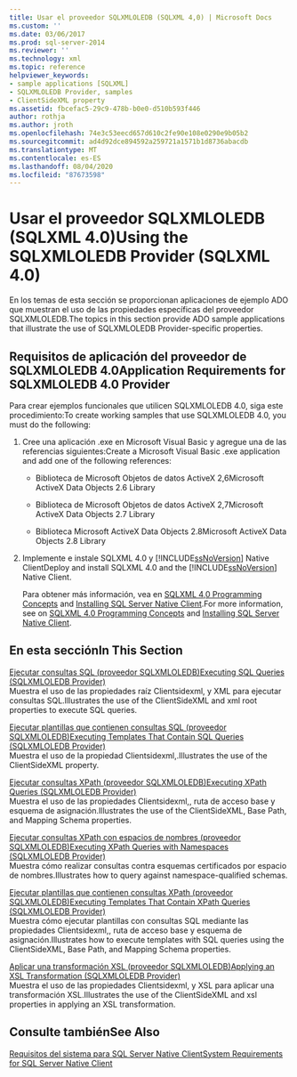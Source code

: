 ```yaml
---
title: Usar el proveedor SQLXMLOLEDB (SQLXML 4,0) | Microsoft Docs
ms.custom: ''
ms.date: 03/06/2017
ms.prod: sql-server-2014
ms.reviewer: ''
ms.technology: xml
ms.topic: reference
helpviewer_keywords:
- sample applications [SQLXML]
- SQLXMLOLEDB Provider, samples
- ClientSideXML property
ms.assetid: fbcefac5-29c9-478b-b0e0-d510b593f446
author: rothja
ms.author: jroth
ms.openlocfilehash: 74e3c53eecd657d610c2fe90e108e0290e9b05b2
ms.sourcegitcommit: ad4d92dce894592a259721a1571b1d8736abacdb
ms.translationtype: MT
ms.contentlocale: es-ES
ms.lasthandoff: 08/04/2020
ms.locfileid: "87673598"
---
```

# <a name="using-the-sqlxmloledb-provider-sqlxml-40"></a><span data-ttu-id="647f3-102">Usar el proveedor SQLXMLOLEDB (SQLXML 4.0)</span><span class="sxs-lookup"><span data-stu-id="647f3-102">Using the SQLXMLOLEDB Provider (SQLXML 4.0)</span></span>
  <span data-ttu-id="647f3-103">En los temas de esta sección se proporcionan aplicaciones de ejemplo ADO que muestran el uso de las propiedades específicas del proveedor SQLXMLOLEDB.</span><span class="sxs-lookup"><span data-stu-id="647f3-103">The topics in this section provide ADO sample applications that illustrate the use of SQLXMLOLEDB Provider-specific properties.</span></span>  
  
## <a name="application-requirements-for-sqlxmloledb-40-provider"></a><span data-ttu-id="647f3-104">Requisitos de aplicación del proveedor de SQLXMLOLEDB 4.0</span><span class="sxs-lookup"><span data-stu-id="647f3-104">Application Requirements for SQLXMLOLEDB 4.0 Provider</span></span>  
 <span data-ttu-id="647f3-105">Para crear ejemplos funcionales que utilicen SQLXMLOLEDB 4.0, siga este procedimiento:</span><span class="sxs-lookup"><span data-stu-id="647f3-105">To create working samples that use SQLXMLOLEDB 4.0, you must do the following:</span></span>  
  
1.  <span data-ttu-id="647f3-106">Cree una aplicación .exe en Microsoft Visual Basic y agregue una de las referencias siguientes:</span><span class="sxs-lookup"><span data-stu-id="647f3-106">Create a Microsoft Visual Basic .exe application and add one of the following references:</span></span>  
  
    -   <span data-ttu-id="647f3-107">Biblioteca de Microsoft Objetos de datos ActiveX 2,6</span><span class="sxs-lookup"><span data-stu-id="647f3-107">Microsoft ActiveX Data Objects 2.6 Library</span></span>  
  
    -   <span data-ttu-id="647f3-108">Biblioteca de Microsoft Objetos de datos ActiveX 2,7</span><span class="sxs-lookup"><span data-stu-id="647f3-108">Microsoft ActiveX Data Objects 2.7 Library</span></span>  
  
    -   <span data-ttu-id="647f3-109">Biblioteca Microsoft ActiveX Data Objects 2.8</span><span class="sxs-lookup"><span data-stu-id="647f3-109">Microsoft ActiveX Data Objects 2.8 Library</span></span>  
  
2.  <span data-ttu-id="647f3-110">Implemente e instale SQLXML 4.0 y [!INCLUDE[ssNoVersion](../../../includes/ssnoversion-md.md)] Native Client</span><span class="sxs-lookup"><span data-stu-id="647f3-110">Deploy and install SQLXML 4.0 and the [!INCLUDE[ssNoVersion](../../../includes/ssnoversion-md.md)] Native Client.</span></span>  
  
     <span data-ttu-id="647f3-111">Para obtener más información, vea en [SQLXML 4,0 Programming Concepts](../../sqlxml/sqlxml-4-0-programming-concepts.md) and [Installing SQL Server Native Client](../../native-client/applications/installing-sql-server-native-client.md).</span><span class="sxs-lookup"><span data-stu-id="647f3-111">For more information, see on [SQLXML 4.0 Programming Concepts](../../sqlxml/sqlxml-4-0-programming-concepts.md) and [Installing SQL Server Native Client](../../native-client/applications/installing-sql-server-native-client.md).</span></span>  
  
## <a name="in-this-section"></a><span data-ttu-id="647f3-112">En esta sección</span><span class="sxs-lookup"><span data-stu-id="647f3-112">In This Section</span></span>  
 [<span data-ttu-id="647f3-113">Ejecutar consultas SQL &#40;proveedor SQLXMLOLEDB&#41;</span><span class="sxs-lookup"><span data-stu-id="647f3-113">Executing SQL Queries &#40;SQLXMLOLEDB Provider&#41;</span></span>](executing-sql-queries-sqlxmloledb-provider.md)  
 <span data-ttu-id="647f3-114">Muestra el uso de las propiedades raíz Clientsidexml, y XML para ejecutar consultas SQL.</span><span class="sxs-lookup"><span data-stu-id="647f3-114">Illustrates the use of the ClientSideXML and xml root properties to execute SQL queries.</span></span>  
  
 [<span data-ttu-id="647f3-115">Ejecutar plantillas que contienen consultas SQL &#40;proveedor SQLXMLOLEDB&#41;</span><span class="sxs-lookup"><span data-stu-id="647f3-115">Executing Templates That Contain SQL Queries &#40;SQLXMLOLEDB Provider&#41;</span></span>](executing-templates-that-contain-sql-queries-sqlxmloledb-provider.md)  
 <span data-ttu-id="647f3-116">Muestra el uso de la propiedad Clientsidexml,.</span><span class="sxs-lookup"><span data-stu-id="647f3-116">Illustrates the use of the ClientSideXML property.</span></span>  
  
 [<span data-ttu-id="647f3-117">Ejecutar consultas XPath &#40;proveedor SQLXMLOLEDB&#41;</span><span class="sxs-lookup"><span data-stu-id="647f3-117">Executing XPath Queries &#40;SQLXMLOLEDB Provider&#41;</span></span>](executing-xpath-queries-sqlxmloledb-provider.md)  
 <span data-ttu-id="647f3-118">Muestra el uso de las propiedades Clientsidexml,, ruta de acceso base y esquema de asignación.</span><span class="sxs-lookup"><span data-stu-id="647f3-118">Illustrates the use of the ClientSideXML, Base Path, and Mapping Schema properties.</span></span>  
  
 [<span data-ttu-id="647f3-119">Ejecutar consultas XPath con espacios de nombres &#40;proveedor SQLXMLOLEDB&#41;</span><span class="sxs-lookup"><span data-stu-id="647f3-119">Executing XPath Queries with Namespaces &#40;SQLXMLOLEDB Provider&#41;</span></span>](executing-xpath-queries-with-namespaces-sqlxmloledb-provider.md)  
 <span data-ttu-id="647f3-120">Muestra cómo realizar consultas contra esquemas certificados por espacio de nombres.</span><span class="sxs-lookup"><span data-stu-id="647f3-120">Illustrates how to query against namespace-qualified schemas.</span></span>  
  
 [<span data-ttu-id="647f3-121">Ejecutar plantillas que contienen consultas XPath &#40;proveedor SQLXMLOLEDB&#41;</span><span class="sxs-lookup"><span data-stu-id="647f3-121">Executing Templates That Contain XPath Queries &#40;SQLXMLOLEDB Provider&#41;</span></span>](executing-templates-that-contain-xpath-queries-sqlxmloledb-provider.md)  
 <span data-ttu-id="647f3-122">Muestra cómo ejecutar plantillas con consultas SQL mediante las propiedades Clientsidexml,, ruta de acceso base y esquema de asignación.</span><span class="sxs-lookup"><span data-stu-id="647f3-122">Illustrates how to execute templates with SQL queries using the ClientSideXML, Base Path, and Mapping Schema properties.</span></span>  
  
 [<span data-ttu-id="647f3-123">Aplicar una transformación XSL &#40;proveedor SQLXMLOLEDB&#41;</span><span class="sxs-lookup"><span data-stu-id="647f3-123">Applying an XSL Transformation &#40;SQLXMLOLEDB Provider&#41;</span></span>](applying-an-xsl-transformation-sqlxmloledb-provider.md)  
 <span data-ttu-id="647f3-124">Muestra el uso de las propiedades Clientsidexml, y XSL para aplicar una transformación XSL.</span><span class="sxs-lookup"><span data-stu-id="647f3-124">Illustrates the use of the ClientSideXML and xsl properties in applying an XSL transformation.</span></span>  
  
## <a name="see-also"></a><span data-ttu-id="647f3-125">Consulte también</span><span class="sxs-lookup"><span data-stu-id="647f3-125">See Also</span></span>  
 [<span data-ttu-id="647f3-126">Requisitos del sistema para SQL Server Native Client</span><span class="sxs-lookup"><span data-stu-id="647f3-126">System Requirements for SQL Server Native Client</span></span>](../../native-client/system-requirements-for-sql-server-native-client.md)  
  
  
